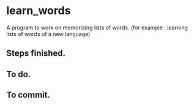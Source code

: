 # learn_words
A program to work on memorizing lists of words. (for example : learning lists of words of a new language)

## Steps finished.

## To do.

## To commit.
